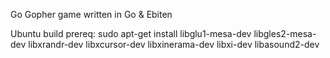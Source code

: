 Go Gopher game written in Go & Ebiten

Ubuntu build prereq:
sudo apt-get install libglu1-mesa-dev libgles2-mesa-dev libxrandr-dev libxcursor-dev libxinerama-dev libxi-dev libasound2-dev
